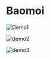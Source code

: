 # Baomoi
![Demo1](https://user-images.githubusercontent.com/40955790/149264951-885ad71c-ae9a-4d22-9f7c-c172d9192fdb.png)

![demo2](https://user-images.githubusercontent.com/40955790/149264955-67ec48ac-4e07-4a8f-9ac3-4db89a624d53.png)

![demo3](https://user-images.githubusercontent.com/40955790/149264957-b4d117fa-aaf0-4e78-a06a-b6fcf5259105.png)
